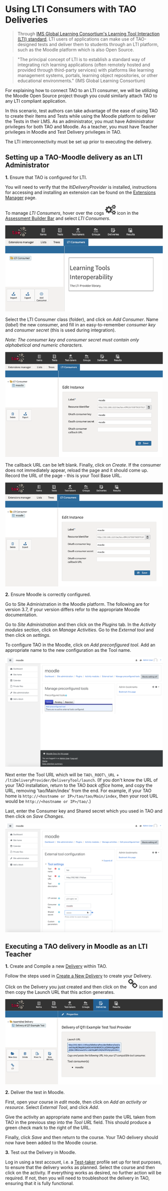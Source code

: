 # Using LTI Consumers with TAO Deliveries

> Through [IMS Global Learning Consortium's Learning Tool Interaction (LTI) standard](http://www.imsglobal.org/activity/learning-tools-interoperability), LTI users of applications can make use of TAO-designed tests and deliver them to students through an LTI platform, such as the Moodle platform which is also Open Source. 

> "The principal concept of LTI is to establish a standard way of integrating rich learning applications (often remotely hosted and provided through third-party services) with platforms like learning management systems, portals, learning object repositories, or other educational environments." (IMS Global Learning Consortium) 

For explaining how to connect TAO to an LTI consumer, we will be utilizing the Moodle Open Source project though you could similarly attach TAO to any LTI compliant application.

In this scenario, test authors can take advantage of the ease of using TAO to create their Items and Tests while using the Moodle platform to deliver the Tests in their LMS. As an administrator, you must have Administrator privileges for both TAO and Moodle. As a teacher, you must have Teacher privileges in Moodle and Test Delivery privileges in TAO.

The LTI interconnectivity must be set up prior to executing the delivery.

## Setting up a TAO-Moodle delivery as an LTI Administrator

**1.** Ensure that TAO is configured for LTI.

You will need to verify that the *ltiDeliveryProvider* is installed, instructions for accessing and installing an extension can be found on the [Extensions Manager](extension-manager.md) page. 

To manage *LTI Consumers*, hover over the cogs ![settings](../resources/_icons/settings.png) icon in the [Assessment Builder Bar](../appendix/glossary.md#assessment-builder-bar) and select *LTI Consumers*. 

![LTI Consumers](../resources/backend/l-t-i-consumers/lti1.png)

Select the LTI Consumer class (folder), and click on *Add Consumer*. Name (*label*) the new consumer, and fill in an easy-to-remember *consumer key* and *consumer secret* (this is used during integration).

*Note: The *consumer key* and *consumer secret* must contain only alphabetical and numeric characters.*

![LTI Consumers](../resources/backend/l-t-i-consumers/lti2.png)

The callback URL can be left blank. Finally, click on *Create*. If the consumer does not immediately appear, reload the page and it should come up. Record the URL of the page - this is your Tool Base URL.

![LTI Consumers](../resources/backend/l-t-i-consumers/lti3.png)

**2.** Ensure Moodle is correctly configured.

Go to Site Administration in the Moodle platform. The following are for version 3.7, if your version differs refor to the appropriate Moodle documentation.

Go to *Site Administration* and then click on the  *Plugins* tab. In the *Activity modules* section, click on *Manage Activities*. Go to the *External tool* and then click on *settings*.

To configure TAO in the Moodle, click on  *Add preconfigured tool*. Add an appropriate name to the new configuration as the Tool name. 

![Moodle](../resources/backend/l-t-i-consumers/moodle1.png)

Next enter the Tool URL which will be `TAO\_ROOT\_URL` + `/ltiDeliveryProvider/DeliveryTool/launch`. (If you don't know the URL of your TAO installation, return to the TAO *back office* home, and copy the URL, removing 'tao/Main/index' from the end. For example, if your TAO home is `http://<hostname or IP>/tao/tao/Main/index`, then your root URL would be `http://<hostname or IP>/tao/`.)

Last, enter the Consumer key and Shared secret which you used in TAO and then click on *Save Changes*.

![Moodle config](../resources/backend/l-t-i-consumers/moodle2.png)


## Executing a TAO delivery in Moodle as an LTI Teacher

**1.** Create and Compile a new [Delivery](../appendix/glossary.md#delivery) within TAO.

Follow the steps used in [Create a New Delivery]({UG}/deliveries/create-a-new-delivery) to create your Delivery. Click on the Delivery you just created and then click on the ![LTI](../resources/_icons/link.png) icon and then copy the Launch URL that this action generates.

![LTI Export](../resources/backend/l-t-i-consumers/lti4.png)

**2.** Deliver the test in Moodle.

First, open your course in *edit* mode, then click on *Add an activity or resource*. Select *External Tool*, and click *Add*. 

Give the activity an appropriate name and then paste the URL taken from TAO in the previous step into the *Tool URL* field. This should produce a green check mark to the right of the URL. 

Finally, click *Save* and then return to the course. Your TAO delivery should now have been added to the Moodle course.

**3.** Test out the Delivery in Moodle.

Log in using a test account, i.e. a [Test-taker](../appendix/glossary.md#test-taker) profile set up for test purposes, to ensure that the delivery works as planned. Select the course and then click on the activity. If everything works as desired, no further action will be required. If not, then you will need to troubleshoot the delivery in TAO, ensuring that it is fully functional.
